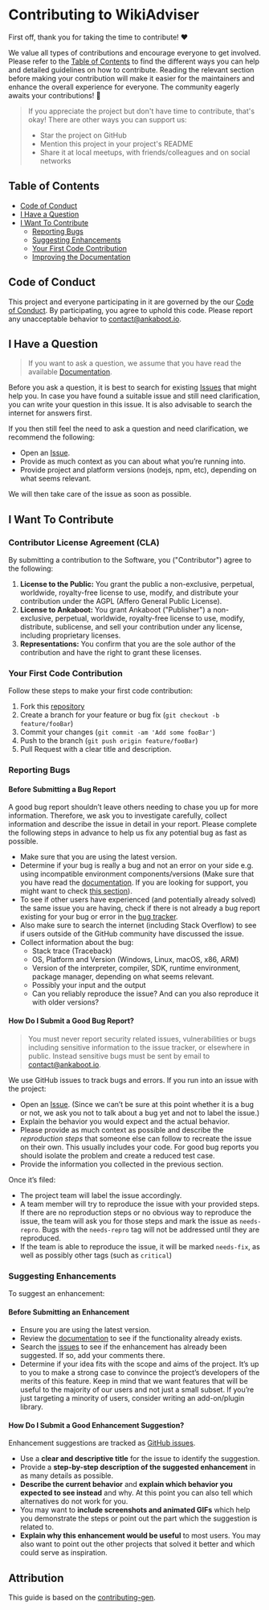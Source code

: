# Contributing to WikiAdviser

First off, thank you for taking the time to contribute! ❤️

We value all types of contributions and encourage everyone to get involved. Please refer to the [Table of Contents](#table-of-contents) to find the different ways you can help and detailed guidelines on how to contribute. Reading the relevant section before making your contribution will make it easier for the maintainers and enhance the overall experience for everyone. The community eagerly awaits your contributions! 🎉

> If you appreciate the project but don't have time to contribute, that's okay! There are other ways you can support us:
>
> - Star the project on GitHub
> - Mention this project in your project's README
> - Share it at local meetups, with friends/colleagues and on social networks

## Table of Contents

- [Code of Conduct](#code-of-conduct)
- [I Have a Question](#i-have-a-question)
- [I Want To Contribute](#i-want-to-contribute)
  - [Reporting Bugs](#reporting-bugs)
  - [Suggesting Enhancements](#suggesting-enhancements)
  - [Your First Code Contribution](#your-first-code-contribution)
  - [Improving the Documentation](#improving-the-documentation)

## Code of Conduct

This project and everyone participating in it are governed by the our [Code of Conduct](https://github.com/ankaboot-source/wikiadviser/blob/main/CODE_OF_CONDUCT.md). By participating, you agree to uphold this code. Please report any unacceptable behavior to <contact@ankaboot.io>.

## I Have a Question

> If you want to ask a question, we assume that you have read the available [Documentation](https://github.com/ankaboot-source/wikiadviser/blob/main/README.md).

Before you ask a question, it is best to search for existing [Issues](https://github.com/ankaboot-source/wikiadviser/issues) that might help you. In case you have found a suitable issue and still need clarification, you can write your question in this issue. It is also advisable to search the internet for answers first.

If you then still feel the need to ask a question and need clarification, we recommend the following:

- Open an [Issue](https://github.com/ankaboot-source/wikiadviser/issues/new).
- Provide as much context as you can about what you’re running into.
- Provide project and platform versions (nodejs, npm, etc), depending on what seems relevant.

We will then take care of the issue as soon as possible.

## I Want To Contribute

### Contributor License Agreement (CLA)

By submitting a contribution to the Software, you ("Contributor") agree to the following:

1. **License to the Public:** You grant the public a non-exclusive, perpetual, worldwide, royalty-free license to use, modify, and distribute your contribution under the AGPL (Affero General Public License).
2. **License to Ankaboot:** You grant Ankaboot ("Publisher") a non-exclusive, perpetual, worldwide, royalty-free license to use, modify, distribute, sublicense, and sell your contribution under any license, including proprietary licenses.
3. **Representations:** You confirm that you are the sole author of the contribution and have the right to grant these licenses.

### Your First Code Contribution

Follow these steps to make your first code contribution:

1. Fork this [repository](https://github.com/ankaboot-source/wikiadviser)
2. Create a branch for your feature or bug fix (`git checkout -b feature/fooBar`)
3. Commit your changes (`git commit -am 'Add some fooBar'`)
4. Push to the branch (`git push origin feature/fooBar`)
5. Pull Request with a clear title and description.

### Reporting Bugs

#### Before Submitting a Bug Report

A good bug report shouldn’t leave others needing to chase you up for more information. Therefore, we ask you to investigate carefully, collect information and describe the issue in detail in your report. Please complete the following steps in advance to help us fix any potential bug as fast as possible.

- Make sure that you are using the latest version.
- Determine if your bug is really a bug and not an error on your side e.g. using incompatible environment components/versions (Make sure that you have read the [documentation](https://github.com/ankaboot-source/wikiadviser/blob/main/README.md). If you are looking for support, you might want to check [this section](#i-have-a-question)).
- To see if other users have experienced (and potentially already solved) the same issue you are having, check if there is not already a bug report existing for your bug or error in the [bug tracker](https://github.com/ankaboot-source/wikiadviser/issues?q=label%3Abug).
- Also make sure to search the internet (including Stack Overflow) to see if users outside of the GitHub community have discussed the issue.
- Collect information about the bug:
  - Stack trace (Traceback)
  - OS, Platform and Version (Windows, Linux, macOS, x86, ARM)
  - Version of the interpreter, compiler, SDK, runtime environment, package manager, depending on what seems relevant.
  - Possibly your input and the output
  - Can you reliably reproduce the issue? And can you also reproduce it with older versions?

#### How Do I Submit a Good Bug Report?

> You must never report security related issues, vulnerabilities or bugs including sensitive information to the issue tracker, or elsewhere in public. Instead sensitive bugs must be sent by email to [contact@ankaboot.io](mailto:contact@ankaboot.io).

We use GitHub issues to track bugs and errors. If you run into an issue with the project:

- Open an [Issue](https://github.com/ankaboot-source/wikiadviser/issues/new). (Since we can’t be sure at this point whether it is a bug or not, we ask you not to talk about a bug yet and not to label the issue.)
- Explain the behavior you would expect and the actual behavior.
- Please provide as much context as possible and describe the _reproduction steps_ that someone else can follow to recreate the issue on their own. This usually includes your code. For good bug reports you should isolate the problem and create a reduced test case.
- Provide the information you collected in the previous section.

Once it’s filed:

- The project team will label the issue accordingly.
- A team member will try to reproduce the issue with your provided steps. If there are no reproduction steps or no obvious way to reproduce the issue, the team will ask you for those steps and mark the issue as `needs-repro`. Bugs with the `needs-repro` tag will not be addressed until they are reproduced.
- If the team is able to reproduce the issue, it will be marked `needs-fix`, as well as possibly other tags (such as `critical`)

### Suggesting Enhancements

To suggest an enhancement:

#### Before Submitting an Enhancement

- Ensure you are using the latest version.
- Review the [documentation](https://github.com/ankaboot-source/wikiadviser/blob/main/README.md) to see if the functionality already exists.
- Search the [issues](https://github.com/ankaboot-source/wikiadviser/issues) to see if the enhancement has already been suggested. If so, add your comments there.
- Determine if your idea fits with the scope and aims of the project. It’s up to you to make a strong case to convince the project’s developers of the merits of this feature. Keep in mind that we want features that will be useful to the majority of our users and not just a small subset. If you’re just targeting a minority of users, consider writing an add-on/plugin library.

#### How Do I Submit a Good Enhancement Suggestion?

Enhancement suggestions are tracked as [GitHub issues](https://github.com/ankaboot-source/wikiadviser/issues).

- Use a **clear and descriptive title** for the issue to identify the suggestion.
- Provide a **step-by-step description of the suggested enhancement** in as many details as possible.
- **Describe the current behavior** and **explain which behavior you expected to see instead** and why. At this point you can also tell which alternatives do not work for you.
- You may want to **include screenshots and animated GIFs** which help you demonstrate the steps or point out the part which the suggestion is related to.
- **Explain why this enhancement would be useful** to most users. You may also want to point out the other projects that solved it better and which could serve as inspiration.

## Attribution

This guide is based on the [contributing-gen](https://github.com/bttger/contributing-gen).
